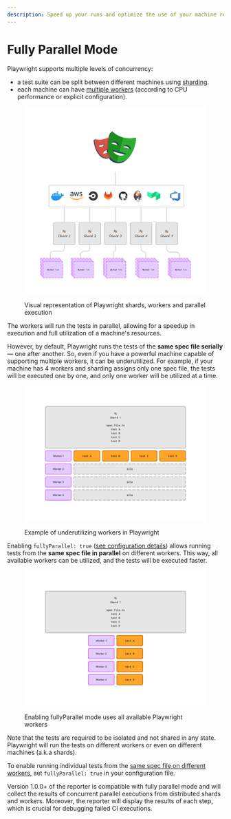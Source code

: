 ```yaml
---
description: Speed up your runs and optimize the use of your machine resources
---
```


# Fully Parallel Mode

Playwright supports multiple levels of concurrency:

* a test suite can be split between different machines using [sharding](https://playwright.dev/docs/test-sharding#sharding-tests-between-multiple-machines).
* each machine can have [multiple workers](https://playwright.dev/docs/api/class-testconfig#test-config-workers) (according to CPU performance or explicit configuration).

<figure><img src="../../.gitbook/assets/pw-workers.png" alt=""><figcaption><p>Visual representation of Playwright shards, workers and parallel execution</p></figcaption></figure>

The workers will run the tests in parallel, allowing for a speedup in execution and full utilization of a machine's resources.

However, by default, Playwright runs the tests of the **same spec file serially** — one after another. So, even if you have a powerful machine capable of supporting multiple workers, it can be underutilized. For example, if your machine has 4 workers and sharding assigns only one spec file, the tests will be executed one by one, and only one worker will be utilized at a time.

<figure><img src="../../.gitbook/assets/pw-workers-serial.png" alt=""><figcaption><p>Example of underutilizing workers in Playwright</p></figcaption></figure>

Enabling `fullyParallel: true` ([see configuration details](https://playwright.dev/docs/api/class-testconfig#test-config-workers)) allows running tests from the **same spec file in parallel** on different workers. This way, all available workers can be utilized, and the tests will be executed faster.

<figure><img src="../../.gitbook/assets/pw-workers-parallel.png" alt=""><figcaption><p>Enabling fullyParallel mode uses all available Playwright workers</p></figcaption></figure>

Note that the tests are required to be isolated and not shared in any state. Playwright will run the tests on different workers or even on different machines (a.k.a shards).

To enable running individual tests from the [same spec file on different workers](https://playwright.dev/docs/api/class-testproject#test-project-fully-parallel), set `fullyParallel: true` in your configuration file.

Version 1.0.0+ of the reporter is compatible with fully parallel mode and will collect the results of concurrent parallel executions from distributed shards and workers. Moreover, the reporter will display the results of each step, which is crucial for debugging failed CI executions.
